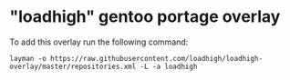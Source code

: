 # "loadhigh" gentoo portage overlay

To add this overlay run the following command:

```
layman -o https://raw.githubusercontent.com/loadhigh/loadhigh-overlay/master/repositories.xml -L -a loadhigh
```
